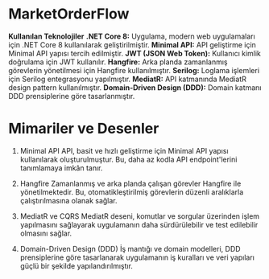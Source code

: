 # MarketOrderFlow
**Kullanılan Teknolojiler**
**.NET Core 8:** Uygulama, modern web uygulamaları için .NET Core 8 kullanılarak geliştirilmiştir.
**Minimal API:** API geliştirme için Minimal API yapısı tercih edilmiştir.
**JWT (JSON Web Token):** Kullanıcı kimlik doğrulama için JWT kullanılır.
**Hangfire:** Arka planda zamanlanmış görevlerin yönetilmesi için Hangfire kullanılmıştır.
**Serilog:** Loglama işlemleri için Serilog entegrasyonu yapılmıştır.
**MediatR:** API katmanında MediatR design pattern kullanılmıştır.
**Domain-Driven Design (DDD):** Domain katmanı DDD prensiplerine göre tasarlanmıştır.

# Mimariler ve Desenler
1. Minimal API
API, basit ve hızlı geliştirme için Minimal API yapısı kullanılarak oluşturulmuştur. Bu, daha az kodla API endpoint'lerini tanımlamaya imkân tanır.

2. Hangfire
Zamanlanmış ve arka planda çalışan görevler Hangfire ile yönetilmektedir. Bu, otomatikleştirilmiş görevlerin düzenli aralıklarla çalıştırılmasına olanak sağlar.

3. MediatR ve CQRS
MediatR deseni, komutlar ve sorgular üzerinden işlem yapılmasını sağlayarak uygulamanın daha sürdürülebilir ve test edilebilir olmasını sağlar.

4. Domain-Driven Design (DDD)
İş mantığı ve domain modelleri, DDD prensiplerine göre tasarlanarak uygulamanın iş kuralları ve veri yapıları güçlü bir şekilde yapılandırılmıştır.